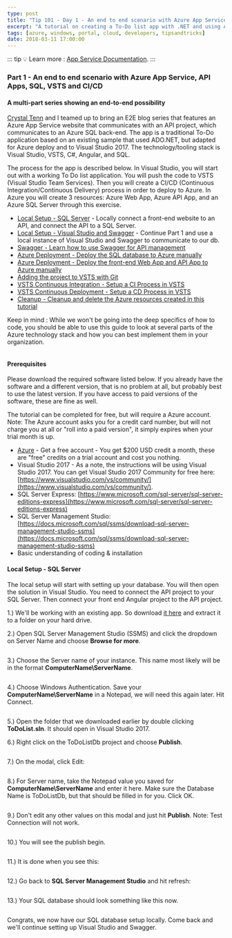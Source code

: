 ```yaml
---
type: post
title: "Tip 101 - Day 1 - An end to end scenario with Azure App Service, API Apps, SQL, VSTS and CI/CD"
excerpt: "A tutorial on creating a To-Do list app with .NET and using Azure App Service, API Apps, SQL, VSTS and CI/CD"
tags: [azure, windows, portal, cloud, developers, tipsandtricks]
date: 2018-03-11 17:00:00
---
```


::: tip
:bulb: Learn more : [App Service Documentation](https://docs.microsoft.com/azure/app-service?WT.mc_id=docs-azuredevtips-azureappsdev).
:::

### Part 1 - An end to end scenario with Azure App Service, API Apps, SQL, VSTS and CI/CD

#### A multi-part series showing an end-to-end possibility

[Crystal Tenn](https://www.linkedin.com/in/crystal-tenn-6a0b9b67/) and I teamed up to bring an E2E blog series that features an Azure App Service website that communicates with an API project, which communicates to an Azure SQL back-end. The app is a traditional To-Do application based on an existing sample that used ADO.NET, but adapted for Azure deploy and to Visual Studio 2017. The  technology/tooling stack is Visual Studio, VSTS, C#, Angular, and SQL. 

The process for the app is described below. In Visual Studio, you will start out with a working To Do list application. You will push the code to VSTS (Visual Studio Team Services). Then you will create a CI/CD (Continuous Integration/Continuous Delivery) process in order to deploy to Azure. In Azure you will create 3 resources: Azure Web App, Azure API App, and an Azure SQL Server through this exercise. 

* [Local Setup - SQL Server](https://microsoft.github.io/AzureTipsAndTricks/blog/tip101.html) - Locally connect a front-end website to an API, and connect the API to a SQL Server. 
* [Local Setup - Visual Studio and Swagger](https://microsoft.github.io/AzureTipsAndTricks/blog/tip102.html) - Continue Part 1 and use a local instance of Visual Studio and Swagger to communicate to our db.
* [Swagger - Learn how to use Swagger for API management](https://microsoft.github.io/AzureTipsAndTricks/blog/tip103.html)
* [Azure Deployment - Deploy the SQL database to Azure manually](https://microsoft.github.io/AzureTipsAndTricks/blog/tip104.html)
* [Azure Deployment - Deploy the front-end Web App and API App to Azure manually](https://microsoft.github.io/AzureTipsAndTricks/blog/tip105.html)
* [Adding the project to VSTS with Git](https://microsoft.github.io/AzureTipsAndTricks/blog/tip107.html) 
* [VSTS Continuous Integration - Setup a CI Process in VSTS](https://microsoft.github.io/AzureTipsAndTricks/blog/tip108.html) 
* [VSTS Continuous Deployment - Setup a CD Process in VSTS](https://microsoft.github.io/AzureTipsAndTricks/blog/tip109.html) 
* [Cleanup - Cleanup and delete the Azure resources created in this tutorial](https://microsoft.github.io/AzureTipsAndTricks/blog/tip110.html)

Keep in mind : While we won't be going into the deep specifics of how to code, you should be able to use this guide to look at several parts of the Azure technology stack and how you can best implement them in your organization. 

<img :src="$withBase('/files/todolist-diagram.png')">

#### Prerequisites

Please download the required software listed below. If you already have the software and a different version, that is no problem at all, but probably best to use the latest version. If you have access to paid versions of the software, these are fine as well.

The tutorial can be completed for free, but will require a Azure account. Note: The Azure account asks you for a credit card number, but will not charge you at all or "roll into a paid version", it simply expires when your trial month is up.

* [Azure](https://www.azure.com) - Get a free account - You get $200 USD credit a month, these are "free" credits on a trial account and cost you nothing. 
* Visual Studio 2017 - As a note, the instructions will be using Visual Studio 2017. You can get Visual Studio 2017 Community for free here: [https://www.visualstudio.com/vs/community/](https://www.visualstudio.com/vs/community/).
* SQL Server Express: [https://www.microsoft.com/sql-server/sql-server-editions-express](https://www.microsoft.com/sql-server/sql-server-editions-express)
* SQL Server Management Studio: [https://docs.microsoft.com/sql/ssms/download-sql-server-management-studio-ssms](https://docs.microsoft.com/sql/ssms/download-sql-server-management-studio-ssms)
* Basic understanding of coding & installation 

#### Local Setup - SQL Server

The local setup will start with setting up your database.  You will then open the solution in Visual Studio.  You need to connect the API project to your SQL Server.  Then connect your front end Angular project to the API project. 

1.) We'll be working with an existing app. So download [it here](https://github.com/catenn/ToDoList/archive/master.zip?WT.mc_id=github-azuredevtips-azureappsdev) and extract it to a folder on your hard drive.

2.) Open SQL Server Management Studio (SSMS) and click the dropdown on Server Name and choose **Browse for more**.

<img :src="$withBase('/files/e2e-browseformore.jpg')">

3.) Choose the Server name of your instance. This name most likely will be in the format **ComputerName\ServerName**.

<img :src="$withBase('/files/e2e-servers.jpg')">

4.) Choose Windows Authentication. Save your **ComputerName\ServerName** in a Notepad, we will need this again later. Hit Connect. 

<img :src="$withBase('/files/e2e-sqllogin.jpg')">

5.) Open the folder that we downloaded earlier by double clicking **ToDoList.sln**. It should open in Visual Studio 2017. 

6.) Right click on the ToDoListDb project and choose **Publish**. 

<img :src="$withBase('/files/e2e-slnexplorerpublish.jpg')">

7.) On the modal, click Edit:

<img :src="$withBase('/files/e2e-editdbconnection.jpg')">

8.) For Server name, take the Notepad value you saved for **ComputerName\ServerName** and enter it here.  Make sure the Database Name is ToDoListDb, but that should be filled in for you. Click OK. 

<img :src="$withBase('/files/e2e-connection.jpg')">

9.) Don't edit any other values on this modal and just hit **Publish**. Note: Test Connection will not work.

<img :src="$withBase('/files/e2e-publishdb.jpg')">

10.) You will see the publish begin.

<img :src="$withBase('/files/e2e-publish1.jpg')">

11.) It is done when you see this:

<img :src="$withBase('/files/e2e-publish2.jpg')">

12.) Go back to **SQL Server Management Studio** and hit refresh:

<img :src="$withBase('/files/e2e-refresh.jpg')">

13.) Your SQL database should look something like this now. 

<img :src="$withBase('/files/e2e-sqlverify.jpg')">

Congrats, we now have our SQL database setup locally. Come back and we'll continue setting up Visual Studio and Swagger. 
